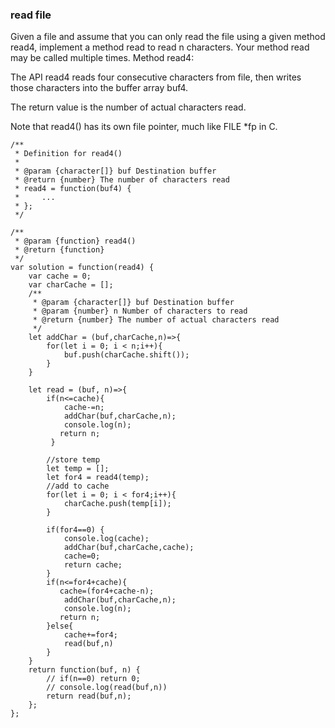 ### read file
Given a file and assume that you can only read the file using a given method read4, implement a method read to read n characters. Your method read may be called multiple times.
Method read4:

The API read4 reads four consecutive characters from file, then writes those characters into the buffer array buf4.

The return value is the number of actual characters read.

Note that read4() has its own file pointer, much like FILE *fp in C.

```
/**
 * Definition for read4()
 * 
 * @param {character[]} buf Destination buffer
 * @return {number} The number of characters read
 * read4 = function(buf4) {
 *     ...
 * };
 */

/**
 * @param {function} read4()
 * @return {function}
 */
var solution = function(read4) {
    var cache = 0;
    var charCache = [];
    /**
     * @param {character[]} buf Destination buffer
     * @param {number} n Number of characters to read
     * @return {number} The number of actual characters read
     */
    let addChar = (buf,charCache,n)=>{
        for(let i = 0; i < n;i++){
            buf.push(charCache.shift());
        }
    }
    
    let read = (buf, n)=>{
        if(n<=cache){
            cache-=n;
            addChar(buf,charCache,n);
            console.log(n);
           return n;
         }
        
        //store temp
        let temp = [];
        let for4 = read4(temp);
        //add to cache
        for(let i = 0; i < for4;i++){
            charCache.push(temp[i]);
        }
        
        if(for4==0) {
            console.log(cache);
            addChar(buf,charCache,cache);
            cache=0;
            return cache;
        }
        if(n<=for4+cache){
           cache=(for4+cache-n);
            addChar(buf,charCache,n);
            console.log(n);
           return n;
        }else{
            cache+=for4;
            read(buf,n)
        }
    }
    return function(buf, n) {
        // if(n==0) return 0;
        // console.log(read(buf,n))
        return read(buf,n);
    };
};
```
